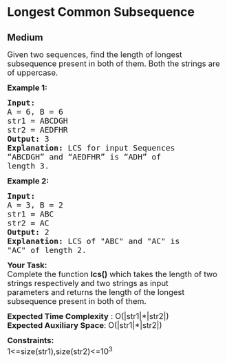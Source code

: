 # Longest Common Subsequence
## Medium 
<div class="problem-statement" style="user-select: auto;">
                <p style="user-select: auto;"></p><p style="user-select: auto;"><span style="font-size: 18px; user-select: auto;">Given two sequences, find the length of longest subsequence present in both of them. Both&nbsp;the strings are of uppercase.</span></p>

<p style="user-select: auto;"><span style="font-size: 18px; user-select: auto;"><strong style="user-select: auto;">Example 1:</strong></span></p>

<pre style="user-select: auto;"><span style="font-size: 18px; user-select: auto;"><strong style="user-select: auto;">Input:
</strong>A = 6, B = 6
str1 = ABCDGH
str2 = AEDFHR
<strong style="user-select: auto;">Output: </strong>3<strong style="user-select: auto;">
Explanation: </strong>LCS for input Sequences
“ABCDGH” and “AEDFHR” is “ADH” of
length 3.</span>
</pre>

<p style="user-select: auto;"><span style="font-size: 18px; user-select: auto;"><strong style="user-select: auto;">Example 2:</strong></span></p>

<pre style="user-select: auto;"><span style="font-size: 18px; user-select: auto;"><strong style="user-select: auto;">Input:
</strong>A = 3, B = 2
str1 = ABC
str2 = AC
<strong style="user-select: auto;">Output: </strong>2<strong style="user-select: auto;">
Explanation: </strong>LCS of "ABC" and "AC" is
"AC" of length 2.</span></pre>

<p style="user-select: auto;"><span style="font-size: 18px; user-select: auto;"><strong style="user-select: auto;">Your Task:</strong><br style="user-select: auto;">
Complete the function&nbsp;<strong style="user-select: auto;">lcs()</strong>&nbsp;which takes the length of two strings respectively and two strings as input parameters&nbsp;and returns the&nbsp;length of the longest subsequence present in both of them. </span></p>

<p style="user-select: auto;"><span style="font-size: 18px; user-select: auto;"><strong style="user-select: auto;">Expected Time Complexity</strong> : O(|str1|*|str2|)<br style="user-select: auto;">
<strong style="user-select: auto;">Expected Auxiliary Space</strong>: O(|str1|*|str2|)</span></p>

<p style="user-select: auto;"><span style="font-size: 18px; user-select: auto;"><strong style="user-select: auto;">Constraints:</strong><br style="user-select: auto;">
1&lt;=size(str1),size(str2)&lt;=10<sup style="user-select: auto;">3</sup></span></p>
 <p style="user-select: auto;"></p>
            </div>